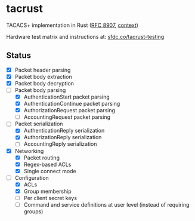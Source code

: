# tacrust

TACACS+ implementation in Rust ([RFC 8907](https://www.rfc-editor.org/rfc/rfc8907.html), [context](https://salesforce.quip.com/ClnrA3p0oPbQ))

Hardware test matrix and instructions at: [sfdc.co/tacrust-testing](https://sfdc.co/tacrust-testing)

## Status

- [x] Packet header parsing
- [x] Packet body extraction
- [x] Packet body decryption
- [ ] Packet body parsing
  - [x] AuthenticationStart packet parsing
  - [x] AuthenticationContinue packet parsing
  - [x] AuthorizationRequest packet parsing
  - [ ] AccountingRequest packet parsing
- [ ] Packet serialization
  - [x] AuthenticationReply serialization
  - [x] AuthorizationReply serialization
  - [ ] AccountingReply serialization
- [x] Networking
  - [x] Packet routing
  - [x] Regex-based ACLs
  - [x] Single connect mode
- [ ] Configuration
  - [x] ACLs
  - [x] Group membership
  - [ ] Per client secret keys
  - [ ] Command and service definitions at user level (instead of requiring groups)
